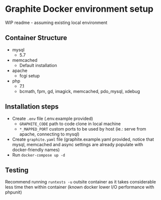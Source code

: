 # Graphite Docker environment setup
WIP readme - assuming existing local environment

## Container Structure
- mysql
  - 5.7  
- memcached
  - Default installation
- apache
  - fcgi setup
- php
  - 7.1
  - bcmath, fpm, gd, imagick, memcached, pdo_mysql, xdebug 


## Installation steps
- Create `.env` file (.env.example provided)
  - `GRAPHITE_CODE` path to code clone in local machine
  - `*_MAPPED_PORT` custom ports to be used by host (ie.: serve from apache, connecting to mysql) 
- Create `graphite.yaml` file (graphite.example.yaml provided, notice that mysql, memcached and async settings are already populate with docker-friendly names)
- Run `docker-compose up -d`

## Testing
Recommend running `runtests -u` outsite container as it takes considerable less time then within container (known docker lower I/O performance with phpunit)

